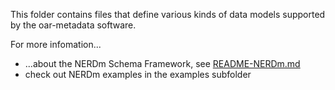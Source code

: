 This folder contains files that define various kinds of data models supported by the oar-metadata software.

For more infomation...

   * ...about the NERDm Schema Framework, see [README-NERDm.md](README-NERDm.md)
   * check out NERDm examples in the examples subfolder


